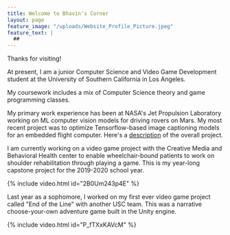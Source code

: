 ```yaml
---
title: Welcome to Bhavin's Corner
layout: page
feature_image: "/uploads/Website_Profile_Picture.jpeg"
feature_text: |
  ##
---
```


Thanks for visiting! 

At present, I am a junior Computer Science and Video Game Development student at the University of Southern California in Los Angeles.

My coursework includes a mix of Computer Science theory and game programming classes.

My primary work experience has been at NASA's Jet Propulsion Laboratory working on ML computer vision models for driving rovers on Mars. My most
recent project was to optimize Tensorflow-based image captioning models for an embedded flight computer. Here's a <a href="https://www-robotics.jpl.nasa.gov/tasks/showTask.cfm?FuseAction=ShowTask&TaskID=343&tdaID=700138">description</a> of the overall project.

I am currently working on a video game project with the Creative Media and Behavioral Health center to enable wheelchair-bound
patients to work on shoulder rehabilitation through playing a game. This is my year-long capstone project for the 2019-2020 school year.

{% include video.html id="2B0Um243p4E" %}

Last year as a sophomore, I worked on my first ever video game project called "End of the Line" with another USC team. This was a narrative
choose-your-own adventure game built in the Unity engine. 

{% include video.html id="P_fTXxKAVcM" %}

